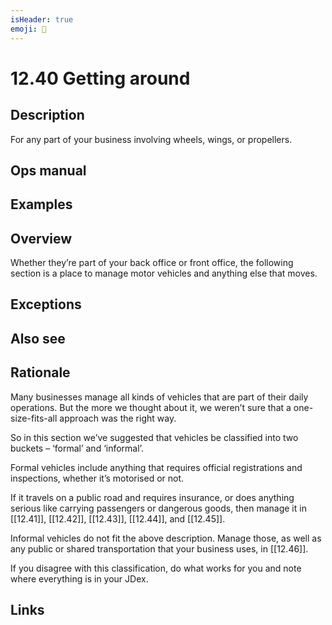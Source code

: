 ```yaml
---
isHeader: true
emoji: 🚚
---
```


# 12.40 Getting around

## Description

For any part of your business involving wheels, wings, or propellers.

## Ops manual

## Examples

## Overview

Whether they’re part of your back office or front office, the following section is a place to manage motor vehicles and anything else that moves.

## Exceptions

## Also see

## Rationale

Many businesses manage all kinds of vehicles that are part of their daily operations. But the more we thought about it, we weren’t sure that a one-size-fits-all approach was the right way.

So in this section we’ve suggested that vehicles be classified into two buckets – ‘formal’ and ‘informal’.

Formal vehicles include anything that requires official registrations and inspections, whether it’s motorised or not.

If it travels on a public road and requires insurance, or does anything serious like carrying passengers or dangerous goods, then manage it in [[12.41]], [[12.42]], [[12.43]], [[12.44]], and [[12.45]].

Informal vehicles do not fit the above description. Manage those, as well as any public or shared transportation that your business uses, in [[12.46]].

If you disagree with this classification, do what works for you and note where everything is in your JDex.

## Links
